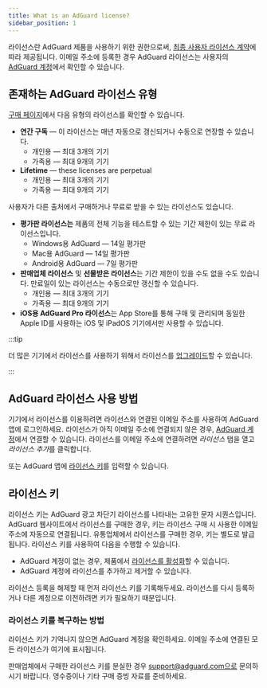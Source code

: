 ```yaml
---
title: What is an AdGuard license?
sidebar_position: 1
---
```


라이선스란 AdGuard 제품을 사용하기 위한 권한으로써, [최종 사용자 라이선스 계약](https://adguard.com/eula.html)에 따라 제공됩니다. 이메일 주소에 등록한 경우 AdGuard 라이선스는 사용자의 [AdGuard 계정](https://my.adguard.com/)에서 확인할 수 있습니다.

## 존재하는 AdGuard 라이선스 유형

[구매 페이지](https://adguard.com/license.html)에서 다음 유형의 라이선스를 확인할 수 있습니다.

- **연간 구독** — 이 라이선스는 매년 자동으로 갱신되거나 수동으로 연장할 수 있습니다.
    - 개인용 — 최대 3개의 기기
    - 가족용 — 최대 9개의 기기
- **Lifetime** — these licenses are perpetual
    - 개인용 — 최대 3개의 기기
    - 가족용 — 최대 9개의 기기

사용자가 다른 출처에서 구매하거나 무료로 받을 수 있는 라이선스도 있습니다.

- **평가판 라이선스는** 제품의 전체 기능을 테스트할 수 있는 기간 제한이 있는 무료 라이선스입니다.
    - Windows용 AdGuard — 14일 평가판
    - Mac용 AdGuard — 14일 평가판
    - Android용 AdGuard — 7일 평가판
- **판매업체 라이선스** 및 **선물받은 라이선스**는 기간 제한이 있을 수도 없을 수도 있습니다. 만료일이 있는 라이선스는 수동으로만 갱신할 수 있습니다.
    - 개인용 — 최대 3개의 기기
    - 가족용 — 최대 9개의 기기
- **iOS용 AdGuard Pro 라이선스**는 App Store를 통해 구매 및 관리되며 동일한 Apple ID를 사용하는 iOS 및 iPadOS 기기에서만 사용할 수 있습니다.

:::tip

더 많은 기기에서 라이선스를 사용하기 위해서 라이선스를 [업그레이드](../payment-options/#upgrade)할 수 있습니다.

:::

## AdGuard 라이선스 사용 방법

기기에서 라이선스를 이용하려면 라이선스와 연결된 이메일 주소를 사용하여 AdGuard 앱에 로그인하세요. 라이선스가 아직 이메일 주소에 연결되지 않은 경우, [AdGuard 계정](https://my.adguard.com/)에서 연결할 수 있습니다. 라이선스를 이메일 주소에 연결하려면 *라이선스* 탭을 열고 *라이선스 추가*를 클릭합니다.

또는 AdGuard 앱에 [라이선스 키](#license-key)를 입력할 수 있습니다.

## 라이선스 키

라이선스 키는 AdGuard 광고 차단기 라이선스를 나타내는 고유한 문자 시퀀스입니다. AdGuard 웹사이트에서 라이선스를 구매한 경우, 키는 라이선스 구매 시 사용한 이메일 주소에 자동으로 연결됩니다. 유통업체에서 라이선스를 구매한 경우, 키는 별도로 발급됩니다. 라이선스 키를 사용하여 다음을 수행할 수 있습니다.

- AdGuard 계정이 없는 경우, 제품에서 [라이선스를 활성화](../activation)할 수 있습니다.
- AdGuard 계정에 라이선스를 추가하고 제거할 수 있습니다.

라이선스 등록을 해제할 때 먼저 라이선스 키를 기록해두세요. 라이선스를 다시 등록하거나 다른 계정으로 이전하려면 키가 필요하기 때문입니다.

### 라이선스 키를 복구하는 방법

라이선스 키가 기억나지 않으면 AdGuard 계정을 확인하세요. 이메일 주소에 연결된 모든 라이선스가 여기에 표시됩니다.

판매업체에서 구매한 라이선스 키를 분실한 경우 support@adguard.com으로 문의하시기 바랍니다. 영수증이나 기타 구매 증빙 자료를 준비하세요.
